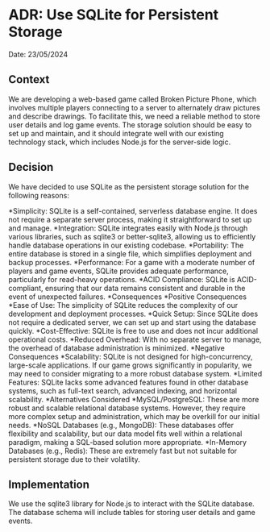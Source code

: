 # ADR: Use SQLite for Persistent Storage

Date: 23/05/2024

## Context
We are developing a web-based game called Broken Picture Phone, which involves multiple players connecting to a server to alternately draw pictures and describe drawings. To facilitate this, we need a reliable method to store user details and log game events. The storage solution should be easy to set up and maintain, and it should integrate well with our existing technology stack, which includes Node.js for the server-side logic.

## Decision
We have decided to use SQLite as the persistent storage solution for the following reasons:

*Simplicity: SQLite is a self-contained, serverless database engine. It does not require a separate server process, making it straightforward to set up and manage.
*Integration: SQLite integrates easily with Node.js through various libraries, such as sqlite3 or better-sqlite3, allowing us to efficiently handle database operations in our existing codebase.
*Portability: The entire database is stored in a single file, which simplifies deployment and backup processes.
*Performance: For a game with a moderate number of players and game events, SQLite provides adequate performance, particularly for read-heavy operations.
*ACID Compliance: SQLite is ACID-compliant, ensuring that our data remains consistent and durable in the event of unexpected failures.
*Consequences
*Positive Consequences
*Ease of Use: The simplicity of SQLite reduces the complexity of our development and deployment processes.
*Quick Setup: Since SQLite does not require a dedicated server, we can set up and start using the database quickly.
*Cost-Effective: SQLite is free to use and does not incur additional operational costs.
*Reduced Overhead: With no separate server to manage, the overhead of database administration is minimized.
*Negative Consequences
*Scalability: SQLite is not designed for high-concurrency, large-scale applications. If our game grows significantly in popularity, we may need to consider migrating to a more robust database system.
*Limited Features: SQLite lacks some advanced features found in other database systems, such as full-text search, advanced indexing, and horizontal scalability.
*Alternatives Considered
*MySQL/PostgreSQL: These are more robust and scalable relational database systems. However, they require more complex setup and administration, which may be overkill for our initial needs.
*NoSQL Databases (e.g., MongoDB): These databases offer flexibility and scalability, but our data model fits well within a relational paradigm, making a SQL-based solution more appropriate.
*In-Memory Databases (e.g., Redis): These are extremely fast but not suitable for persistent storage due to their volatility.

## Implementation
We use the sqlite3 library for Node.js to interact with the SQLite database. The database schema will include tables for storing user details and game events.